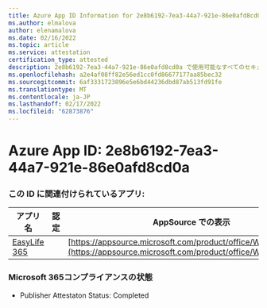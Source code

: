 ```yaml
---
title: Azure App ID Information for 2e8b6192-7ea3-44a7-921e-86e0afd8cd0a
ms.author: elmalova
author: elenamalova
ms.date: 02/16/2022
ms.topic: article
ms.service: attestation
certification_type: attested
description: 2e8b6192-7ea3-44a7-921e-86e0afd8cd0a で使用可能なすべてのセキュリティおよびコンプライアンス情報。
ms.openlocfilehash: a2e4af08ff82e56ed1cc0fd86677177aa85bec32
ms.sourcegitcommit: 6af3331723896e5e6bd44236dbd87ab513fd91fe
ms.translationtype: MT
ms.contentlocale: ja-JP
ms.lasthandoff: 02/17/2022
ms.locfileid: "62873876"
---
```

# <a name="azure-app-id-2e8b6192-7ea3-44a7-921e-86e0afd8cd0a"></a>Azure App ID: 2e8b6192-7ea3-44a7-921e-86e0afd8cd0a


### <a name="apps-associated-with-this-id"></a>この ID に関連付けられているアプリ:
| **アプリ名** | **認定** | **AppSource での表示** |
|--------------|---------------|-----------------------|
| [EasyLife 365](https://docs.microsoft.com/microsoft-365-app-certification/forward/WA200003697) |  | [https://appsource.microsoft.com/product/office/WA200003697](https://appsource.microsoft.com/product/office/WA200003697) |

### <a name="microsoft-365-app-compliance-status"></a>Microsoft 365コンプライアンスの状態
- Publisher Attestaton Status: Completed

